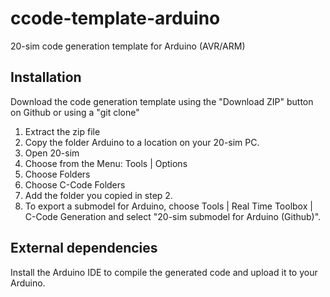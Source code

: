 # ccode-template-arduino
20-sim code generation template for Arduino (AVR/ARM)

## Installation
Download the code generation template using the "Download ZIP" button on Github or using a "git clone"

1. Extract the zip file
2. Copy the folder Arduino to a location on your 20-sim PC.
3. Open 20-sim
4. Choose from the Menu: Tools | Options
5. Choose Folders
6. Choose C-Code Folders
7. Add the folder you copied in step 2.
8. To export a submodel for Arduino, choose Tools | Real Time Toolbox | C-Code Generation
    and select "20-sim submodel for Arduino (Github)".

## External dependencies
Install the Arduino IDE to compile the generated code and upload it to your Arduino.